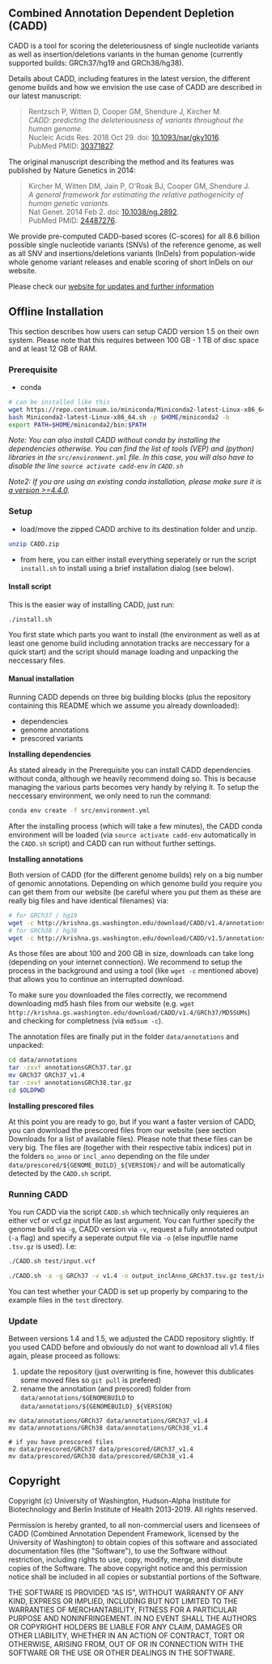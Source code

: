 ## Combined Annotation Dependent Depletion (CADD)

CADD is a tool for scoring the deleteriousness of single nucleotide variants as well as insertion/deletions variants in the human genome (currently supported builds: GRCh37/hg19 and GRCh38/hg38).

Details about CADD, including features in the latest version, the different genome builds and how we envision the use case of CADD are described in our latest manuscript:
<blockquote>
    Rentzsch P, Witten D, Cooper GM, Shendure J, Kircher M. <br>
    <i>CADD: predicting the deleteriousness of variants throughout the human genome.</i><br>
    Nucleic Acids Res. 2018 Oct 29. doi: <a target="_blank" href="http://dx.doi.org/10.1093/nar/gky1016">10.1093/nar/gky1016</a>.<br>
    PubMed PMID: <a target="_blank" href="http://www.ncbi.nlm.nih.gov/pubmed/30371827">30371827</a>.
</blockquote>
The original manuscript describing the method and its features was published by Nature Genetics in 2014:
<blockquote>
Kircher M, Witten DM, Jain P, O'Roak BJ, Cooper GM, Shendure J. <br>
<i>A general framework for estimating the relative pathogenicity of human genetic variants.</i><br>
Nat Genet. 2014 Feb 2. doi: <a target="_blank" href="http://dx.doi.org/10.1038/ng.2892">10.1038/ng.2892</a>.<br>
PubMed PMID: <a target="_blank" href="http://www.ncbi.nlm.nih.gov/pubmed/24487276">24487276</a>.
</blockquote>

We provide pre-computed CADD-based scores (C-scores) for all 8.6 billion possible single nucleotide variants (SNVs) of the reference genome, as well as
all SNV and insertions/deletions variants (InDels) from population-wide whole genome variant releases and enable scoring of short InDels on our website.

Please check our [website for updates and further information](http://cadd.gs.washington.edu)

## Offline Installation

This section describes how users can setup CADD version 1.5 on their own system. Please note that this requires between 100 GB - 1 TB of disc space and at least 12 GB of RAM.

### Prerequisite

- conda
```bash
# can be installed like this
wget https://repo.continuum.io/miniconda/Miniconda2-latest-Linux-x86_64.sh
bash Miniconda2-latest-Linux-x86_64.sh -p $HOME/miniconda2 -b
export PATH=$HOME/miniconda2/bin:$PATH
```

*Note: You can also install CADD without conda by installing the dependencies otherwise. You can find the list of tools (VEP) and (python) libraries in the `src/environment.yml` file. In this case, you will also have to disable the line `source activate cadd-env` in `CADD.sh`*

*Note2: If you are using an existing conda installation, please make sure it is [a version >=4.4.0](https://github.com/conda/conda/issues/3200).* 

### Setup

- load/move the zipped CADD archive to its destination folder and unzip.

```bash
unzip CADD.zip
```

- from here, you can either install everything seperately or run the script `install.sh` to install using a brief installation dialog (see below).

#### Install script

This is the easier way of installing CADD, just run:

```
./install.sh
```

You first state which parts you want to install (the environment as well as at least one genome build including annotation tracks are neccessary for a quick start) and the script should manage loading and unpacking the neccessary files.

#### Manual installation

Running CADD depends on three big building blocks (plus the repository containing this README which we assume you already downloaded):

 - dependencies
 - genome annotations
 - prescored variants

**Installing dependencies**

As stated already in the Prerequisite you can install CADD dependencies without conda, although we heavily recommend doing so. This is because managing the various parts becomes very handy by relying it. To setup the neccessary environment, we only need to run the command:

```bash
conda env create -f src/environment.yml
```

After the installing process (which will take a few minutes), the CADD conda environment will be loaded (via `source activate cadd-env` automatically in the `CADD.sh` script) and CADD can run without further settings.

**Installing annotations**

Both version of CADD (for the different genome builds) rely on a big number of genomic annotations. Depending on which genome build you require you can get them from our website (be careful where you put them as these are really big files and have identical filenames) via:

```bash
# for GRCh37 / hg19
wget -c http://krishna.gs.washington.edu/download/CADD/v1.4/annotationsGRCh37.tar.gz
# for GRCh38 / hg38
wget -c http://krishna.gs.washington.edu/download/CADD/v1.5/annotationsGRCh38.tar.gz
```

As those files are about 100 and 200 GB in size, downloads can take long (depending on your internet connection). We recommend to setup the process in the background and using a tool (like `wget -c` mentioned above) that allows you to continue an interrupted download.

To make sure you downloaded the files correctly, we recommend downloading md5 hash files from our website (e.g. `wget http://krishna.gs.washington.edu/download/CADD/v1.4/GRCh37/MD5SUMs`) and checking for completness (via `md5sum -c`).

The annotation files are finally put in the folder `data/annotations` and unpacked:

```bash
cd data/annotations
tar -zxvf annotationsGRCh37.tar.gz
mv GRCh37 GRCh37_v1.4
tar -zxvf annotationsGRCh38.tar.gz
cd $OLDPWD
```

**Installing prescored files**

At this point you are ready to go, but if you want a faster version of CADD, you can download the prescored files from our website (see section Downloads for a list of available files). Please note that these files can be very big. The files are (together with their respective tabix indices) put in the folders `no_anno` or `incl_anno` depending on the file under `data/prescored/${GENOME_BUILD}_${VERSION}/` and will be automatically detected by the `CADD.sh` script.

### Running CADD

You run CADD via the script `CADD.sh` which technically only requieres an either vcf or vcf.gz input file as last argument. You can further specify the genome build via `-g`, CADD version via `-v`, request a fully annotated output (`-a` flag) and specify a seperate output file via `-o` (else inputfile name `.tsv.gz` is used). I.e:

```bash
./CADD.sh test/input.vcf

./CADD.sh -a -g GRCh37 -v v1.4 -o output_inclAnno_GRCh37.tsv.gz test/input.vcf
```

You can test whether your CADD is set up properly by comparing to the example files in the `test` directory.

### Update

Between versions 1.4 and 1.5, we adjusted the CADD repository slightly. If you used CADD before and obviously do not want to download all v1.4 files again, please proceed as follows:

1. update the repository (just overwriting is fine, however this dublicates some moved files so `git pull` is prefered)
2. rename the annotation (and prescored) folder from `data/annotations/$GENOMEBUILD` to `data/annotations/${GENOMEBUILD}_${VERSION}`

```
mv data/annotations/GRCh37 data/annotations/GRCh37_v1.4
mv data/annotations/GRCh38 data/annotations/GRCh38_v1.4

# if you have prescored files
mv data/prescored/GRCh37 data/prescored/GRCh37_v1.4
mv data/prescored/GRCh38 data/prescored/GRCh38_v1.4
```

## Copyright
Copyright (c) University of Washington, Hudson-Alpha Institute for
Biotechnology and Berlin Institute of Health 2013-2019. All rights reserved.

Permission is hereby granted, to all non-commercial users and licensees of CADD
(Combined Annotation Dependent Framework, licensed by the University of
Washington) to obtain copies of this software and associated documentation
files (the "Software"), to use the Software without restriction, including
rights to use, copy, modify, merge, and distribute copies of the Software. The
above copyright notice and this permission notice shall be included in all
copies or substantial portions of the Software.

THE SOFTWARE IS PROVIDED "AS IS", WITHOUT WARRANTY OF ANY KIND, EXPRESS OR
IMPLIED, INCLUDING BUT NOT LIMITED TO THE WARRANTIES OF MERCHANTABILITY,
FITNESS FOR A PARTICULAR PURPOSE AND NONINFRINGEMENT. IN NO EVENT SHALL THE
AUTHORS OR COPYRIGHT HOLDERS BE LIABLE FOR ANY CLAIM, DAMAGES OR OTHER
LIABILITY, WHETHER IN AN ACTION OF CONTRACT, TORT OR OTHERWISE, ARISING FROM,
OUT OF OR IN CONNECTION WITH THE SOFTWARE OR THE USE OR OTHER DEALINGS IN THE
SOFTWARE.
